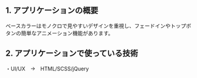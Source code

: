 ## 1. アプリケーションの概要  
ベースカラーはモノクロで見やすいデザインを重視し、フェードインやトップボタンの簡単なアニメーション機能があります。  

  
## 2. アプリケーションで使っている技術  
  ・UI/UX　→　HTML/SCSS/jQuery  

    
